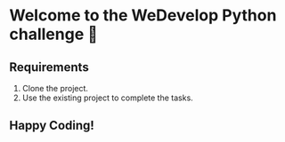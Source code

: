 # Welcome to the WeDevelop Python challenge 🚀

## Requirements

1. Clone the project.
2. Use the existing project to complete the tasks.

## Happy Coding!